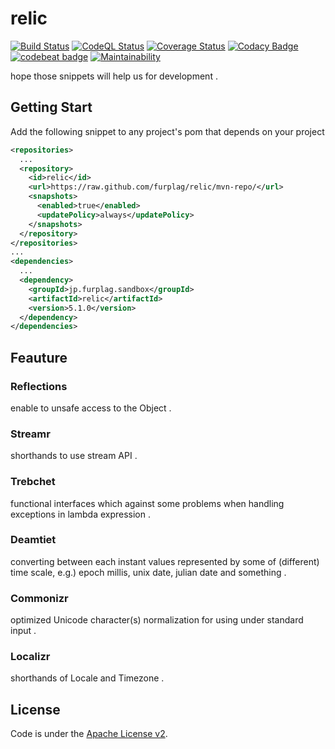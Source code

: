 # relic
[![Build Status](https://github.com/furplag/relic/actions/workflows/maven.yml/badge.svg?branch=master)](https://github.com/furplag/relic/actions/workflows/maven.yml)
[![CodeQL Status](https://github.com/furplag/relic/actions/workflows/codeql.yml/badge.svg?branch=master&event=push)](https://github.com/furplag/relic/actions/workflows/codeql.yml)
[![Coverage Status](https://coveralls.io/repos/github/furplag/relic/badge.svg?branch=master)](https://coveralls.io/github/furplag/relic?branch=master)
[![Codacy Badge](https://app.codacy.com/project/badge/Grade/8ef45ed49f824454ac3c51e279c64be6)](https://www.codacy.com/gh/furplag/relic/dashboard?utm_source=github.com&amp;utm_medium=referral&amp;utm_content=furplag/relic&amp;utm_campaign=Badge_Grade)
[![codebeat badge](https://codebeat.co/badges/6646361b-98a5-4b8e-ba2b-b7795169b23a)](https://codebeat.co/projects/github-com-furplag-relic-master)
[![Maintainability](https://api.codeclimate.com/v1/badges/d2f869d3c736a8c155d9/maintainability)](https://codeclimate.com/github/furplag/relic/maintainability)

hope those snippets will help us for development .

## Getting Start

Add the following snippet to any project's pom that depends on your project
```pom.xml
<repositories>
  ...
  <repository>
    <id>relic</id>
    <url>https://raw.github.com/furplag/relic/mvn-repo/</url>
    <snapshots>
      <enabled>true</enabled>
      <updatePolicy>always</updatePolicy>
    </snapshots>
  </repository>
</repositories>
...
<dependencies>
  ...
  <dependency>
    <groupId>jp.furplag.sandbox</groupId>
    <artifactId>relic</artifactId>
    <version>5.1.0</version>
  </dependency>
</dependencies>
```

## Feauture

### Reflections
enable to unsafe access to the Object .
### Streamr
shorthands to use stream API .
### Trebchet
functional interfaces which against some problems when handling exceptions in lambda expression .
### Deamtiet
converting between each instant values represented by some of (different) time scale,
e.g.) epoch millis, unix date, julian date and something .
### Commonizr
optimized Unicode character(s) normalization for using under standard input .
### Localizr
shorthands of Locale and Timezone .
## License
Code is under the [Apache License v2](LICENSE).
